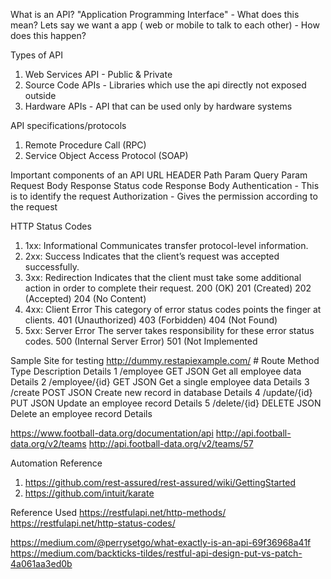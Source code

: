 What is an API?
"Application Programming Interface" - What does this mean?
Lets say we want a app ( web or mobile to talk to each other) - How does this happen?

Types of API

1. Web Services API - Public & Private
2. Source Code APIs - Libraries which use the api directly not exposed outside
3. Hardware APIs - API that can be used only by hardware systems

API specifications/protocols

1. Remote Procedure Call (RPC)
2. Service Object Access Protocol (SOAP)

Important components of an API
URL
HEADER
Path Param
Query Param
Request Body
Response Status code
Response Body
Authentication - This is to identify the request
Authorization - Gives the permission according to the request

HTTP Status Codes

1. 1xx: Informational Communicates transfer protocol-level information.
2. 2xx: Success Indicates that the client’s request was accepted successfully.
3. 3xx: Redirection Indicates that the client must take some additional action in order to complete their request.
   200 (OK)
   201 (Created)
   202 (Accepted)
   204 (No Content)
4. 4xx: Client Error This category of error status codes points the finger at clients.
   401 (Unauthorized)
   403 (Forbidden)
   404 (Not Found)
5. 5xx: Server Error The server takes responsibility for these error status codes.
   500 (Internal Server Error)
   501 (Not Implemented

Sample Site for testing
http://dummy.restapiexample.com/
    #	Route	          Method	Type	Description	Details
    1	/employee	      GET	    JSON	Get all employee data	Details
    2	/employee/{id}	GET	    JSON	Get a single employee data	Details
    3	/create	        POST	  JSON	Create new record in database	Details
    4	/update/{id}	  PUT	    JSON	Update an employee record	Details
    5	/delete/{id}	  DELETE	JSON	Delete an employee record	Details

https://www.football-data.org/documentation/api
    http://api.football-data.org/v2/teams
    http://api.football-data.org/v2/teams/57

Automation Reference
1. https://github.com/rest-assured/rest-assured/wiki/GettingStarted
2. https://github.com/intuit/karate


Reference Used
https://restfulapi.net/http-methods/
https://restfulapi.net/http-status-codes/

https://medium.com/@perrysetgo/what-exactly-is-an-api-69f36968a41f
https://medium.com/backticks-tildes/restful-api-design-put-vs-patch-4a061aa3ed0b
